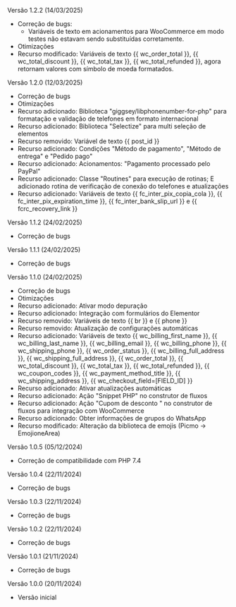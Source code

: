 Versão 1.2.2 (14/03/2025)
* Correção de bugs:
     - Variáveis de texto em acionamentos para WooCommerce em modo testes não estavam sendo substituídas corretamente.
* Otimizações
* Recurso modificado: Variáveis de texto {{ wc_order_total }}, {{ wc_total_discount }}, {{ wc_total_tax }}, {{ wc_total_refunded }}, agora retornam valores com símbolo de moeda formatados.

Versão 1.2.0 (12/03/2025)
* Correção de bugs
* Otimizações
* Recurso adicionado: Biblioteca "giggsey/libphonenumber-for-php" para formatação e validação de telefones em formato internacional
* Recurso adicionado: Biblioteca "Selectize" para multi seleção de elementos
* Recurso removido: Variável de texto {{ post_id }}
* Recurso adicionado: Condições "Método de pagamento", "Método de entrega" e "Pedido pago"
* Recurso adicionado: Acionamentos: "Pagamento processado pelo PayPal"
* Recurso adicionado: Classe "Routines" para execução de rotinas; E adicionado rotina de verificação de conexão do telefones e atualizações
* Recurso adicionado: Variáveis de texto {{ fc_inter_pix_copia_cola }}, {{ fc_inter_pix_expiration_time }}, {{ fc_inter_bank_slip_url }} e {{ fcrc_recovery_link }}

Versão 1.1.2 (24/02/2025)
* Correção de bugs

Versão 1.1.1 (24/02/2025)
* Correção de bugs

Versão 1.1.0 (24/02/2025)
* Correção de bugs
* Otimizações
* Recurso adicionado: Ativar modo depuração
* Recurso adicionado: Integração com formulários do Elementor
* Recurso removido: Variáveis de texto {{ br }} e {{ phone }}
* Recurso removido: Atualização de configurações automáticas
* Recurso adicionado: Variáveis de texto {{ wc_billing_first_name }}, {{ wc_billing_last_name }}, {{ wc_billing_email }}, {{ wc_billing_phone }}, {{ wc_shipping_phone }}, {{ wc_order_status }}, {{ wc_billing_full_address }}, {{ wc_shipping_full_address }}, {{ wc_order_total }}, {{ wc_total_discount }}, {{ wc_total_tax }}, {{ wc_total_refunded }}, {{ wc_coupon_codes }}, {{ wc_payment_method_title }}, {{ wc_shipping_address }}, {{ wc_checkout_field=[FIELD_ID] }}
* Recurso adicionado: Ativar atualizações automáticas
* Recurso adicionado: Ação "Snippet PHP" no construtor de fluxos
* Recurso adicionado: Ação "Cupom de desconto " no construtor de fluxos para integração com WooCommerce
* Recurso adicionado: Obter informações de grupos do WhatsApp
* Recurso modificado: Alteração da biblioteca de emojis (Picmo -> EmojioneArea)

Versão 1.0.5 (05/12/2024)
* Correção de compatibilidade com PHP 7.4

Versão 1.0.4 (22/11/2024)
* Correção de bugs

Versão 1.0.3 (22/11/2024)
* Correção de bugs

Versão 1.0.2 (22/11/2024)
* Correção de bugs

Versão 1.0.1 (21/11/2024)
* Correção de bugs

Versão 1.0.0 (20/11/2024)
* Versão inicial